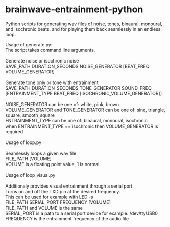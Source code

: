 # brainwave-entrainment-python
Python scripts for generating wav files of noise, tones, binaural, monoural, and isochronic beats, and for playing them back seamlessly in an endless loop.

Usage of generate.py:<br/>
The script takes command line arguments.<br/><br/>
Generate noise or isochronic noise<br/>
SAVE_PATH DURATION_SECONDS NOISE_GENERATOR [BEAT_FREQ VOLUME_GENERATOR]<br/><br/>
Generate tone only or tone with entrainment<br/>
SAVE_PATH DURATION_SECONDS TONE_GENERATOR SOUND_FREQ [ENTRAINMENT_TYPE BEAT_FREQ [ISOCHRONIC_VOLUME_GENERATOR]]<br/><br/>
NOISE_GENERATOR can be one of: white, pink, brown<br/>
VOLUME_GENERATOR and TONE_GENERATOR can be one of: sine, triangle, square, smooth_square<br/>
ENTRAINMENT_TYPE can be one of: binaural, monoural, isochronic<br/>
when ENTRAINMENT_TYPE == isochronic then VOLUME_GENERATOR is required<br/><br/>
Usage of loop.py<br/><br/>
Seamlessly loops a given wav file<br/>
FILE_PATH [VOLUME]<br/>
VOLUME is a floating point value, 1 is normal<br/><br/>
Usage of loop_visual.py<br/><br/>
Additionaly provides visual entrainment through a serial port.<br/>
Turns on and off the TXD pin at the desired frequency.<br/>
This can be used for example with LED -s<br>
FILE_PATH SERIAL_PORT FREQUENCY [VOLUME]<br/>
FILE_PATH and VOLUME is the same<br/>
SERIAL_PORT is a path to a serial port device for example: /dev/ttyUSB0<br/>
FREQUENCY is the entrainment frequency of the audio file<br/>
